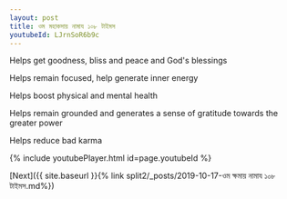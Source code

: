 ```yaml
---
layout: post
title: ওম মহাকসায় নামায ১০৮ টাইমস
youtubeId: LJrnSoR6b9c
---
```

 
 
Helps get goodness, bliss and peace and God's blessings
 
Helps remain focused, help generate inner energy 
 
Helps boost physical and mental health 
 
Helps remain grounded and generates a sense of gratitude towards the greater power 
 
Helps reduce bad karma
 
 
 
 


{% include youtubePlayer.html id=page.youtubeId %}
 
[Next]({{ site.baseurl }}{% link  split2/_posts/2019-10-17-ওম ক্ষমায় নামায ১০৮ টাইমস.md%})
 
